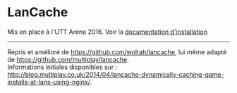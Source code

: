 # LanCache

Mis en place à l'UTT Arena 2016.
Voir la [documentation d'installation](install.md)

-------------------------------

Repris et amélioré de https://github.com/wolrah/lancache, lui même adapté de https://github.com/multiplay/lancache.  
Informations initiales disponibles sur : http://blog.multiplay.co.uk/2014/04/lancache-dynamically-caching-game-installs-at-lans-using-nginx/.
